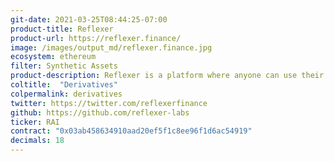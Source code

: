 ```yaml
---
git-date: 2021-03-25T08:44:25-07:00
product-title: Reflexer
product-url: https://reflexer.finance/
image: /images/output_md/reflexer.finance.jpg
ecosystem: ethereum
filter: Synthetic Assets
product-description: Reflexer is a platform where anyone can use their crypto collateral to issue reflex indexes 
coltitle:  "Derivatives"
colpermalink: derivatives
twitter: https://twitter.com/reflexerfinance
github: https://github.com/reflexer-labs
ticker: RAI
contract: "0x03ab458634910aad20ef5f1c8ee96f1d6ac54919"
decimals: 18
---
```

